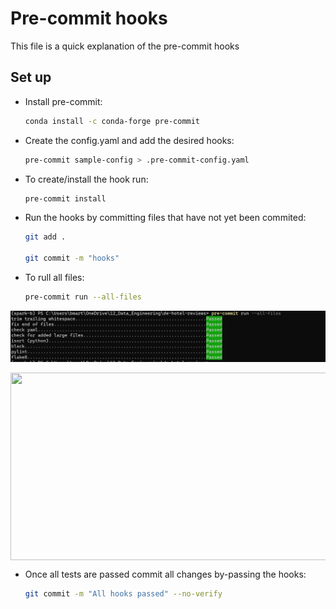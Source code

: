 # Pre-commit hooks

This file is a quick explanation of the pre-commit hooks

## Set up

- Install pre-commit:

    ```bash
    conda install -c conda-forge pre-commit
    ```

- Create the config.yaml and add the desired hooks:

    ```bash
    pre-commit sample-config > .pre-commit-config.yaml
    ```

- To create/install the hook run:

    ```bash
    pre-commit install
    ```

- Run the hooks by committing files that have not yet been commited:

    ```bash
    git add .

    git commit -m "hooks"
    ```

- To rull all files:

    ```bash
    pre-commit run --all-files
    ```
    
![hooks](https://github.com/benitomartin/de-hotel-reviews/blob/main/images/Pre%20Commit%20passed.png)

<p align="center">
<img align="center" width="1000" height="300" src="https://github.com/benitomartin/de-hotel-reviews/blob/main/images/Pre%20Commit%20passed.png/1000/300">
</p>

- Once all tests are passed commit all changes by-passing the hooks:

    ```bash
    git commit -m "All hooks passed" --no-verify
    ```
